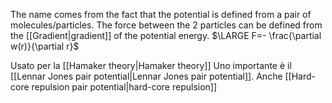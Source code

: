 The name comes from the fact that the potential is defined from a pair of molecules/particles. The force between the 2 particles can be defined from the [[Gradient|gradient]] of the potential energy.
$\LARGE F=- \frac{\partial w(r)}{\partial r}$ 



Usato per la [[Hamaker theory|Hamaker theory]]
Uno importante è il [[Lennar Jones pair potential|Lennar Jones pair potential]].
Anche [[Hard-core repulsion pair potential|hard-core repulsion]]
